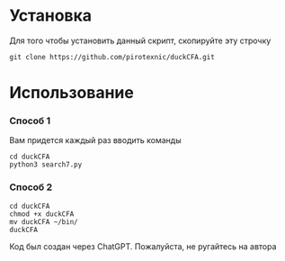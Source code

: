 # **Установка**


Для того чтобы установить данный скрипт, скопируйте эту строчку
```
git clone https://github.com/pirotexnic/duckCFA.git
```

# **Использование**

### **Способ 1**

Вам придется каждый раз вводить команды 
```
cd duckCFA
python3 search7.py
```
### **Способ 2**

```
cd duckCFA
chmod +x duckCFA
mv duckCFA ~/bin/
duckCFA
```







Код был создан через ChatGPT. Пожалуйста, не ругайтесь на автора